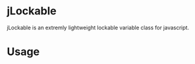 jLockable
=========

jLockable is an extremly lightweight lockable variable class for javascript.

Usage
=========

